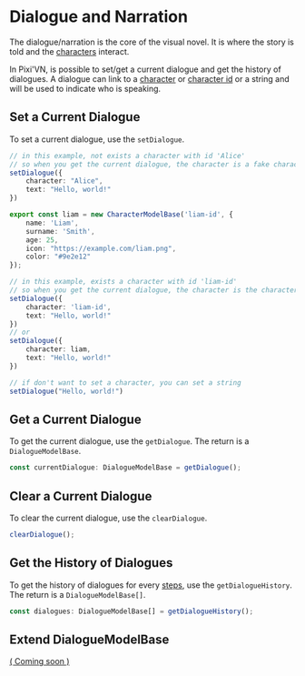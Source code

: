 # Dialogue and Narration

The dialogue/narration is the core of the visual novel. It is where the story is told and the [characters](Characters) interact.

In Pixi'VN, is possible to set/get a current dialogue and get the history of dialogues.
A dialogue can link to a [character](Characters) or [character id](Characters) or a string and will be used to indicate who is speaking.

## Set a Current Dialogue

To set a current dialogue, use the `setDialogue`.

```typescript
// in this example, not exists a character with id 'Alice'
// so when you get the current dialogue, the character is a fake character with the name 'Alice'
setDialogue({
    character: "Alice",
    text: "Hello, world!"
})
```

```typescript
export const liam = new CharacterModelBase('liam-id', {
    name: 'Liam',
    surname: 'Smith',
    age: 25,
    icon: "https://example.com/liam.png",
    color: "#9e2e12"
});

// in this example, exists a character with id 'liam-id'
// so when you get the current dialogue, the character is the character with id 'liam-id'
setDialogue({
    character: 'liam-id',
    text: "Hello, world!"
})
// or
setDialogue({
    character: liam,
    text: "Hello, world!"
})
```

```typescript
// if don't want to set a character, you can set a string
setDialogue("Hello, world!")
```

## Get a Current Dialogue

To get the current dialogue, use the `getDialogue`. The return is a `DialogueModelBase`.

```typescript
const currentDialogue: DialogueModelBase = getDialogue();
```

## Clear a Current Dialogue

To clear the current dialogue, use the `clearDialogue`.

```typescript
clearDialogue();
```

## Get the History of Dialogues

To get the history of dialogues for every [steps](Steps), use the `getDialogueHistory`. The return is a `DialogueModelBase[]`.

```typescript
const dialogues: DialogueModelBase[] = getDialogueHistory();
```

## Extend DialogueModelBase

[( Coming soon )](https://github.com/DRincs-Productions/pixi-vn/issues/84)
